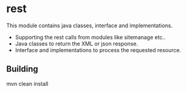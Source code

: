 # rest
This module contains java classes, interface and implementations.
 
 * Supporting the rest calls from modules like sitemanage etc..
 * Java classes to return the XML or json response.
 * Interface and implementations to process the requested resource.
 
 ## Building
  mvn clean install 

